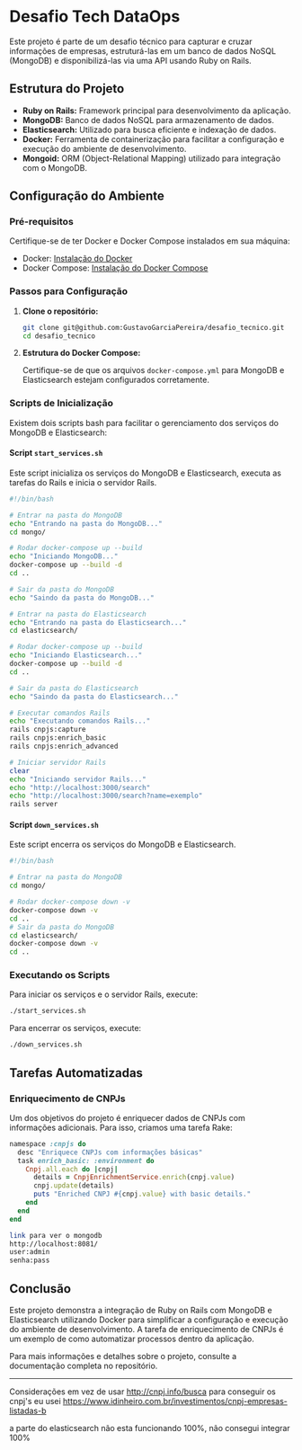 # Desafio Tech DataOps

Este projeto é parte de um desafio técnico para capturar e cruzar informações de empresas, estruturá-las em um banco de dados NoSQL (MongoDB) e disponibilizá-las via uma API usando Ruby on Rails.

## Estrutura do Projeto

- **Ruby on Rails:** Framework principal para desenvolvimento da aplicação.
- **MongoDB:** Banco de dados NoSQL para armazenamento de dados.
- **Elasticsearch:** Utilizado para busca eficiente e indexação de dados.
- **Docker:** Ferramenta de containerização para facilitar a configuração e execução do ambiente de desenvolvimento.
- **Mongoid:** ORM (Object-Relational Mapping) utilizado para integração com o MongoDB.

## Configuração do Ambiente

### Pré-requisitos

Certifique-se de ter Docker e Docker Compose instalados em sua máquina:

- Docker: [Instalação do Docker](https://docs.docker.com/get-docker/)
- Docker Compose: [Instalação do Docker Compose](https://docs.docker.com/compose/install/)

### Passos para Configuração

1. **Clone o repositório:**

   ```bash
   git clone git@github.com:GustavoGarciaPereira/desafio_tecnico.git
   cd desafio_tecnico
   ```

2. **Estrutura do Docker Compose:**

   Certifique-se de que os arquivos `docker-compose.yml` para MongoDB e Elasticsearch estejam configurados corretamente.

### Scripts de Inicialização

Existem dois scripts bash para facilitar o gerenciamento dos serviços do MongoDB e Elasticsearch:

#### Script `start_services.sh`

Este script inicializa os serviços do MongoDB e Elasticsearch, executa as tarefas do Rails e inicia o servidor Rails.

```bash
#!/bin/bash

# Entrar na pasta do MongoDB
echo "Entrando na pasta do MongoDB..."
cd mongo/

# Rodar docker-compose up --build
echo "Iniciando MongoDB..."
docker-compose up --build -d
cd ..

# Sair da pasta do MongoDB
echo "Saindo da pasta do MongoDB..."

# Entrar na pasta do Elasticsearch
echo "Entrando na pasta do Elasticsearch..."
cd elasticsearch/

# Rodar docker-compose up --build
echo "Iniciando Elasticsearch..."
docker-compose up --build -d
cd ..

# Sair da pasta do Elasticsearch
echo "Saindo da pasta do Elasticsearch..."

# Executar comandos Rails
echo "Executando comandos Rails..."
rails cnpjs:capture  
rails cnpjs:enrich_basic 
rails cnpjs:enrich_advanced 

# Iniciar servidor Rails
clear
echo "Iniciando servidor Rails..."
echo "http://localhost:3000/search"
echo "http://localhost:3000/search?name=exemplo"
rails server
```

#### Script `down_services.sh`

Este script encerra os serviços do MongoDB e Elasticsearch.

```bash
#!/bin/bash

# Entrar na pasta do MongoDB
cd mongo/

# Rodar docker-compose down -v
docker-compose down -v
cd ..
# Sair da pasta do MongoDB
cd elasticsearch/
docker-compose down -v
cd ..
```

### Executando os Scripts

Para iniciar os serviços e o servidor Rails, execute:

```bash
./start_services.sh
```

Para encerrar os serviços, execute:

```bash
./down_services.sh
```

## Tarefas Automatizadas

### Enriquecimento de CNPJs

Um dos objetivos do projeto é enriquecer dados de CNPJs com informações adicionais. Para isso, criamos uma tarefa Rake:

```ruby
namespace :cnpjs do
  desc "Enriquece CNPJs com informações básicas"
  task enrich_basic: :environment do
    Cnpj.all.each do |cnpj|
      details = CnpjEnrichmentService.enrich(cnpj.value)
      cnpj.update(details)
      puts "Enriched CNPJ #{cnpj.value} with basic details."
    end
  end
end
```
```bash
link para ver o mongodb
http://localhost:8081/
user:admin
senha:pass
```

## Conclusão

Este projeto demonstra a integração de Ruby on Rails com MongoDB e Elasticsearch utilizando Docker para simplificar a configuração e execução do ambiente de desenvolvimento. A tarefa de enriquecimento de CNPJs é um exemplo de como automatizar processos dentro da aplicação.

Para mais informações e detalhes sobre o projeto, consulte a documentação completa no repositório.



----------
Considerações 
em vez de usar http://cnpj.info/busca para conseguir os cnpj's eu usei
https://www.idinheiro.com.br/investimentos/cnpj-empresas-listadas-b


a parte do elasticsearch não esta funcionando 100%, não consegui integrar 100%
